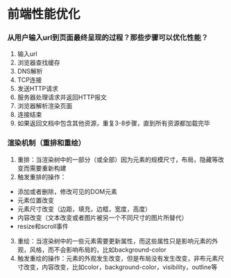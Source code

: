 # 前端性能优化
### 从用户输入url到页面最终呈现的过程？那些步骤可以优化性能？
1. 输入url
2. 浏览器查找缓存
3. DNS解析
4. TCP连接
5. 发送HTTP请求
6. 服务器处理请求并返回HTTP报文
7. 浏览器解析渲染页面   
8. 连接结束
9. 如果返回文档中包含其他资源，重复3-8步骤，直到所有资源都加载完毕

### 渲染机制（重排和重绘）
1. 重排：当渲染树中的一部分（或全部）因为元素的规模尺寸，布局，隐藏等改变而需要重新构建
2. 触发重排的操作：
- 添加或者删除，修改可见的DOM元素
- 元素位置改变
- 元素尺寸改变（边距，填充，边框，宽度，高度）
- 内容改变（文本改变或者图片被另一个不同尺寸的图片所替代）
- resize和scroll事件

3. 重绘：当渲染树中的一些元素需要更新属性，而这些属性只是影响元素的外观，风格，而不会影响布局的，比如background-color
4. 触发重绘的操作：元素的外观发生改变，但是布局没有发生改变，非布元素尺寸改变，内容改变，比如color，background-color，visibility，outline等
